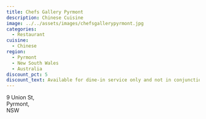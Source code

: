 ```yaml
---
title: Chefs Gallery Pyrmont
description: Chinese Cuisine
image: ../../assets/images/chefsgallerypyrmont.jpg
categories:
  - Restaurant
cuisine:
  - Chinese
region:
  - Pyrmont
  - New South Wales
  - Australia
discount_pct: 5
discount_text: Available for dine-in service only and not in conjunction with any other offer.
---
```

9 Union St,\
Pyrmont, \
NSW
